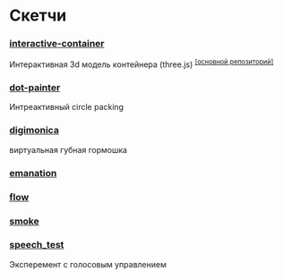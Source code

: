 # Скетчи
### [interactive-container](https://dodd0ro.github.io/sketch.interactive-container/public/index.html) 


 Интерактивная 3d модель контейнера (three.js) <sup>[[основной репозиторий]](https://github.com/dodd0ro/sketch.interactive-container)</sup>

### [dot-painter](https://github.com/dodd0ro/sketch.dot-painter) 
Интреактивный circle packing

### [digimonica](https://dodd0ro.github.io/sketches/digimonica/index.html) 
виртуальная губная гормошка
### [emanation](https://dodd0ro.github.io/sketches/emanation/index.html)
### [flow](https://dodd0ro.github.io/sketches/flow/index.html)
### [smoke](https://dodd0ro.github.io/sketches/smoke/index.html)
### [speech_test](https://dodd0ro.github.io/sketches/speech_test/index.html)
Эксперемент с голосовым управлением
